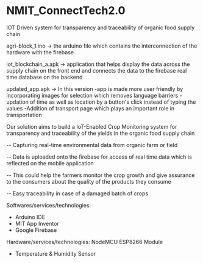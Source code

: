 # NMIT_ConnectTech2.0
IOT Driven system for transparency and traceability of organic food supply chain

agri-block_1.ino -> the arduino file which contains the interconnection of the hardware with the firebase

iot_blockchain_a.apk -> application that helps display the data across the supply chain on the front end and connects the data to the firebase real time database on the backend

updated_app.apk -> In this version
                    -app is made more user friendly by incorporating images for selection which removes language barriers
                    -updation of time as well as location by a button's click instead of typing the values
                    -Addition of transport page which plays an important role in transportation


Our solution aims to build a IoT-Enabled Crop Monitoring system for transparency and traceability of the yields in the organic food supply chain

-- Capturing real-time environmental data from organic farm or field

-- Data is uploaded onto the firebase for access of real time data which is reflected on the mobile application

-- This could help the farmers monitor the crop growth and give assurance to the consumers about the quality of the products they consume

-- Easy traceability in case of a damaged batch of crops

Softwares/services/technologies:
- Arduino IDE
- MIT App Inventor
- Google Firebase

Hardware/services/technologies:
NodeMCU ESP8266 Module
- Temperature & Humidity Sensor
